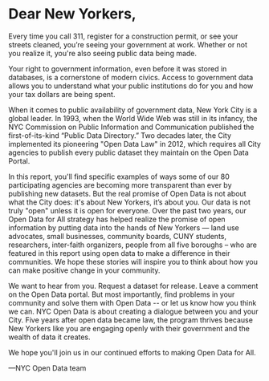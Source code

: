 # Dear New Yorkers,

Every time you call 311, register for a construction permit, or see your streets cleaned, you’re seeing your government at work. Whether or not you realize it, you're also seeing public data being made.

Your  right to government information, even before it was stored in databases, is a cornerstone of modern civics. Access to government data allows you to understand what your public institutions do for you and how your tax dollars are being spent.

When it comes to public availability of government data, New York City is a global leader. In 1993, when the World Wide Web was still in its infancy, the NYC Commission on Public Information and Communication published the first-of-its-kind “Public Data Directory.” Two decades later, the City implemented its pioneering "Open Data Law" in 2012, which requires all City agencies to publish every public dataset they maintain on the Open Data Portal.

In this report, you'll find specific examples of ways some of our 80 participating agencies are becoming more transparent than ever by publishing new datasets. But the real promise of Open Data is not about what the City does: it's about New Yorkers, it’s about you. Our data is not truly "open" unless it is open for everyone. Over the past two years, our Open Data for All strategy has helped realize the promise of open information by putting data into the hands of New Yorkers — land use advocates, small businesses, community boards, CUNY students, researchers, inter-faith organizers, people from all five boroughs – who are featured in this report using open data to make a difference in their communities. We hope these stories will inspire you to think about how you can make positive change in your community.

We want to hear from you. Request a dataset for release. Leave a comment on the Open Data portal. But most importantly, find problems in your community and solve them with Open Data -- or let us know how you think we can. NYC Open Data is about creating a dialogue between you and your City. Five years after open data became law, the program thrives because New Yorkers like you are engaging openly with their government and the wealth of data it creates.

We hope you'll join us in our continued efforts to making Open Data for All.

—NYC Open Data team
